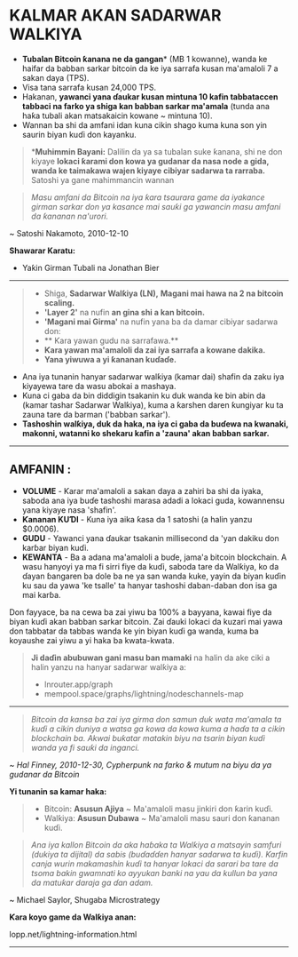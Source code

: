 # KALMAR AKAN SADARWAR WALƘIYA
* **Tubalan Bitcoin ƙanana ne da gangan*** (MB 1 kowanne),
wanda ke haifar da babban sarkar bitcoin da ke iya sarrafa kusan ma'amaloli 7 a sakan daya (TPS).
* Visa tana sarrafa kusan 24,000 TPS.
* Hakanan, **yawanci yana ɗaukar kusan mintuna 10 kafin
tabbataccen tabbaci na farko ya shiga kan babban sarkar
ma'amala** (tunda ana haƙa tubali akan
matsakaicin kowane ~ mintuna 10).
* Wannan ba shi da amfani idan kuna cikin shago kuma kuna son
yin saurin biyan kuɗi don kayanku.

> ***Muhimmin Bayani:** Dalilin da ya sa tubalan suke ƙanana,
shi ne don kiyaye **lokaci ƙarami don kowa ya
gudanar da nasa node a gida, wanda ke taimakawa wajen kiyaye
cibiyar sadarwa ta rarraba.** Satoshi ya gane
mahimmancin wannan

>*Masu amfani da Bitcoin na iya ƙara
tsaurara game da iyakance girman
sarkar don ya kasance mai sauƙi ga yawancin masu amfani
da ƙananan na'urori.*

~ Satoshi Nakamoto, 2010-12-10

**Shawarar Karatu:**
* Yaƙin Girman Tubali na Jonathan Bier
---

>* Shiga, **Sadarwar Walƙiya (LN),** **Magani mai hawa na 2 na bitcoin
>scaling.**
>* **'Layer 2'** na nufin **an gina shi a kan bitcoin.**
>* **'Magani mai Girma'** na nufin yana ba da damar cibiyar sadarwa don:
>* ** Ƙara yawan gudu na sarrafawa.**
>* **Ƙara yawan ma'amaloli da zai
>iya sarrafa a kowane dakika.**
>* **Yana yiwuwa a yi ƙananan kuɗaɗe.**

* Ana iya tunanin hanyar sadarwar walƙiya (kamar dai)
shafin da zaku iya kiyayewa tare da wasu abokai a mashaya.
* Kuna ci gaba da bin diddigin tsakanin ku duk wanda ke bin abin da
(kamar tashar Sadarwar Walƙiya), kuma a ƙarshen
daren ƙungiyar ku ta zauna tare da barman
('babban sarkar').
* **Tashoshin walƙiya, duk da haka, na iya ci gaba da buɗewa na
kwanaki, makonni, watanni ko shekaru kafin a
'zauna' akan babban sarkar.**

---
## AMFANIN :
* **VOLUME** - Ƙarar ma'amaloli a sakan daya
a zahiri ba shi da iyaka, saboda ana iya
buɗe tashoshi marasa adadi a lokaci guda, kowannensu yana kiyaye
nasa 'shafin'.
* **Ƙananan KUƊI** - Kuna iya aika ƙasa da 1
satoshi (a halin yanzu $0.0006).
* **GUDU** - Yawanci yana ɗaukar tsakanin millisecond da
'yan dakiku don karɓar biyan kuɗi.
* **KEWANTA** - Ba a adana ma'amaloli a buɗe,
jama'a bitcoin blockchain. A wasu hanyoyi ya ma
fi sirri fiye da kuɗi, saboda tare da Walƙiya,
ko da ɗayan ɓangaren ba dole ba ne ya san wanda
kuke, yayin da biyan kuɗin ku sau da yawa 'ke tsalle' ta hanyar
tashoshi daban-daban don isa ga mai karɓa.

Don fayyace, ba na cewa ba zai yiwu ba 100% a
bayyana, kawai fiye da biyan kuɗi akan
babban sarkar bitcoin.
Zai ɗauki lokaci da kuzari mai yawa
don tabbatar da tabbas wanda ke yin biyan kuɗi
ga wanda, kuma ba koyaushe zai yiwu a
yi haka ba kwata-kwata.

>**Ji daɗin abubuwan gani masu ban mamaki** na halin da ake ciki a halin yanzu
>na hanyar sadarwar walƙiya a:
>* lnrouter.app/graph
>* mempool.space/graphs/lightning/nodeschannels-map

---

>*Bitcoin da kansa ba zai iya girma don samun duk
wata ma'amala ta kuɗi a cikin
duniya a watsa ga kowa da kowa kuma
a haɗa ta a cikin blockchain ba.
Akwai buƙatar matakin biyu na
tsarin biyan kuɗi wanda ya fi sauƙi
da inganci.*

*~ Hal Finney, 2010-12-30, Cypherpunk na farko
& mutum na biyu da ya gudanar da Bitcoin*

**Yi tunanin sa kamar haka:**
>* Bitcoin: **Asusun Ajiya** ~ Ma'amaloli masu jinkiri don
>ƙarin kuɗi.
>* Walƙiya: **Asusun Dubawa** ~ Ma'amaloli masu sauri
>don ƙananan kuɗi.


>*Ana iya kallon Bitcoin da aka haɓaka ta Walƙiya a matsayin samfuri
(dukiya ta dijital) da sabis (buɗaɗɗen hanyar sadarwa ta kuɗi). Ƙarfin canja wurin makamashin kuɗi ta hanyar
lokaci da sarari ba tare da tsoma bakin gwamnati ko
ayyukan banki na yau da kullun ba yana da matuƙar daraja ga ɗan adam.*

~ Michael Saylor, Shugaba
Microstrategy

**Ƙara koyo game da Walƙiya anan:**

lopp.net/lightning-information.html

---
